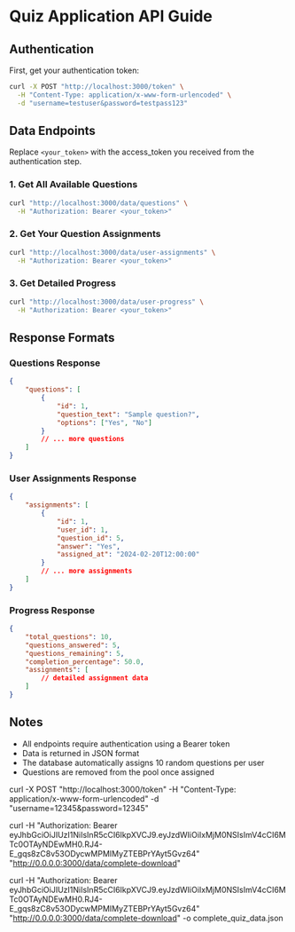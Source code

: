 # Quiz Application API Guide

## Authentication
First, get your authentication token:
```bash
curl -X POST "http://localhost:3000/token" \
  -H "Content-Type: application/x-www-form-urlencoded" \
  -d "username=testuser&password=testpass123"
```

## Data Endpoints

Replace `<your_token>` with the access_token you received from the authentication step.

### 1. Get All Available Questions
```bash
curl "http://localhost:3000/data/questions" \
  -H "Authorization: Bearer <your_token>"
```

### 2. Get Your Question Assignments
```bash
curl "http://localhost:3000/data/user-assignments" \
  -H "Authorization: Bearer <your_token>"
```

### 3. Get Detailed Progress
```bash
curl "http://localhost:3000/data/user-progress" \
  -H "Authorization: Bearer <your_token>"
```

## Response Formats

### Questions Response
```json
{
    "questions": [
        {
            "id": 1,
            "question_text": "Sample question?",
            "options": ["Yes", "No"]
        }
        // ... more questions
    ]
}
```

### User Assignments Response
```json
{
    "assignments": [
        {
            "id": 1,
            "user_id": 1,
            "question_id": 5,
            "answer": "Yes",
            "assigned_at": "2024-02-20T12:00:00"
        }
        // ... more assignments
    ]
}
```

### Progress Response
```json
{
    "total_questions": 10,
    "questions_answered": 5,
    "questions_remaining": 5,
    "completion_percentage": 50.0,
    "assignments": [
        // detailed assignment data
    ]
}
```

## Notes
- All endpoints require authentication using a Bearer token
- Data is returned in JSON format
- The database automatically assigns 10 random questions per user
- Questions are removed from the pool once assigned


curl -X POST "http://localhost:3000/token"   -H "Content-Type: application/x-www-form-urlencoded"   -d "username=12345&password=12345"

curl -H "Authorization: Bearer eyJhbGciOiJIUzI1NiIsInR5cCI6IkpXVCJ9.eyJzdWIiOiIxMjM0NSIsImV4cCI6MTc0OTAyNDEwMH0.RJ4-E_gqs8zC8v53ODycwMPMIMyZTEBPrYAyt5Gvz64" "http://0.0.0.0:3000/data/complete-download"



curl -H "Authorization: Bearer eyJhbGciOiJIUzI1NiIsInR5cCI6IkpXVCJ9.eyJzdWIiOiIxMjM0NSIsImV4cCI6MTc0OTAyNDEwMH0.RJ4-E_gqs8zC8v53ODycwMPMIMyZTEBPrYAyt5Gvz64" "http://0.0.0.0:3000/data/complete-download" -o complete_quiz_data.json
